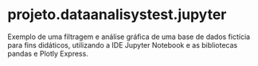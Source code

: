 # projeto.dataanalisystest.jupyter
Exemplo de uma filtragem e análise gráfica de uma base de dados fictícia para fins didáticos, utilizando a IDE Jupyter Notebook e as bibliotecas pandas e Plotly Express.
